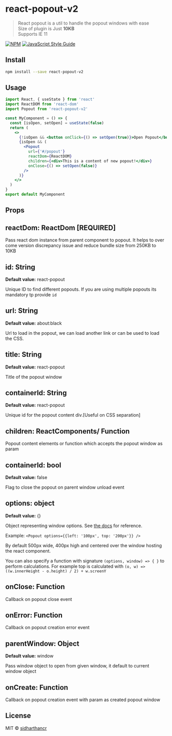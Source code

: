 # react-popout-v2

> React popout is a util to handle the popout windows with ease\
> Size of plugin is Just **10KB** \
> Supports IE 11

[![NPM](https://img.shields.io/npm/v/react-popout-v2.svg)](https://www.npmjs.com/package/react-popout-v2) [![JavaScript Style Guide](https://img.shields.io/badge/code_style-standard-brightgreen.svg)](https://standardjs.com)

## Install

```bash
npm install --save react-popout-v2
```

## Usage

```jsx
import React, { useState } from 'react'
import ReactDOM from 'react-dom'
import Popout from 'react-popout-v2'

const MyComponent = () => {
  const [isOpen, setOpen] = useState(false)
  return (
    <>
      {!isOpen && <button onClick={() => setOpen(true)}>Open Popout</button>}
      {isOpen && (
        <Popout
          url={'#/popout'}
          reactDom={ReactDOM}
          children={<div>This is a content of new popout!</div>}
          onClose={() => setOpen(false)}
        />
      )}
    </>
  )
}
export default MyComponent
```

## Props

## reactDom: ReactDom [**REQUIRED**]

Pass react dom instance from parent component to popout. It helps to over come version discrepancy issue and reduce bundle size from 250KB to 10KB

## id: String

**Default value:** react-popout

Unique ID to find different popouts. If you are using multiple popouts its mandatory tp provide `id`

## url: String

**Default value:** about:black

Url to load in the popout, we can load another link or can be used to load the CSS.

## title: String

**Default value:** react-popout

Title of the popout window

## containerId: String

**Default value:** react-popout

Unique id for the popout content div.[Useful on CSS separation]

## children: ReactComponents/ Function

Popout content elements or function which accepts the popout window as param

## containerId: bool

**Default value:** false

Flag to close the popout on parent window unload event

## options: object

**Default value:** {}

Object representing window options. See [the docs](https://developer.mozilla.org/en-US/docs/Web/API/Window/open#Position_and_size_features) for reference.

Example:
`<Popout options={{left: '100px', top: '200px'}} />`

By default 500px wide, 400px high and centered over the window hosting the react component.

You can also specify a function with signature `(options, window) => { }` to perform calculations.
For example top is calculated with `(o, w) => ((w.innerHeight - o.height) / 2) + w.screenY`

## onClose: Function

Callback on popout close event

## onError: Function

Callback on popout creation error event

## parentWindow: Object

**Default value:** window

Pass window object to open from given window, it default to current window object

## onCreate: Function

Callback on popout creation event with param as created popout window

## License

MIT © [sidharthancr](https://github.com/sidharthancr)
